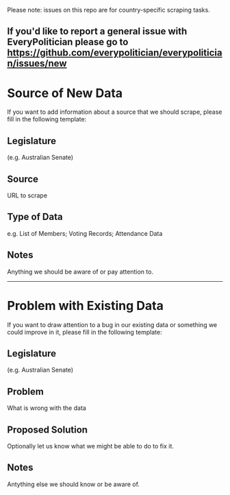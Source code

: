 Please note: issues on this repo are for country-specific scraping tasks.

If you'd like to report a general issue with EveryPolitician please go to https://github.com/everypolitician/everypolitician/issues/new
----

# Source of New Data

If you want to add information about a source that we should scrape, please fill in the following template:

## Legislature

(e.g. Australian Senate)

## Source

URL to scrape

## Type of Data

e.g. List of Members; Voting Records; Attendance Data

## Notes

Anything we should be aware of or pay attention to.

----

# Problem with Existing Data

If you want to draw attention to a bug in our existing data or something we could improve in it, please fill in the following template:

## Legislature

(e.g. Australian Senate)

## Problem

What is wrong with the data

## Proposed Solution

Optionally let us know what we might be able to do to fix it.

## Notes

Antything else we should know or be aware of.
